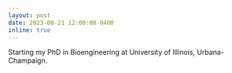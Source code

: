 ```yaml
---
layout: post
date: 2023-08-21 12:00:00-0400
inline: true
---
```


Starting my PhD in Bioengineering at University of Illinois, Urbana-Champaign.
